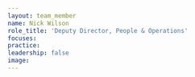 ```yaml
---
layout: team_member
name: Nick Wilson
role_title: 'Deputy Director, People & Operations'
focuses:
practice:
leadership: false
image:
---
```


